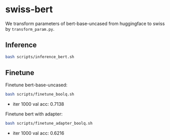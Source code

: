 # swiss-bert

We transform parameters of bert-base-uncased from huggingface to swiss by `transform_param.py`.

## Inference

```bash
bash scripts/inference_bert.sh
```

## Finetune

Finetune bert-base-uncased:

```bash
bash scripts/finetune_boolq.sh
```

* iter 1000 val acc: 0.7138

Finetune bert with adapter:

```bash
bash scripts/finetune_adapter_boolq.sh
```

* iter 1000 val acc: 0.6216